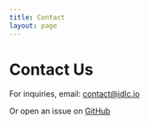 ```yaml
---
title: Contact
layout: page
---
```


# Contact Us

For inquiries, email: contact@idlc.io

Or open an issue on [GitHub](https://github.com/idlc-framework/idlc)